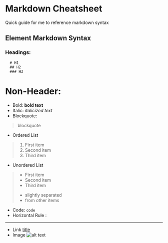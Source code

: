 # Markdown Cheatsheet
 Quick guide for me to reference markdown syntax
 ## Element	Markdown Syntax
 ### Headings:
```
  # H1
  ## H2
  ### H3
``` 

# Non-Header:
* Bold:	**bold text**
* Italic:	*italicized text*
* Blockquote:	
> blockquote
* Ordered List	
> 1. First item
> 2. Second item
> 3. Third item
* Unordered List	
> - First item
> - Second item
> - Third item
> * slightly separated
> * from other items

* Code:	`code`
* Horizontal Rule	:
---
* Link	[title](https://www.example.com)
* Image	![alt text](image.jpg)